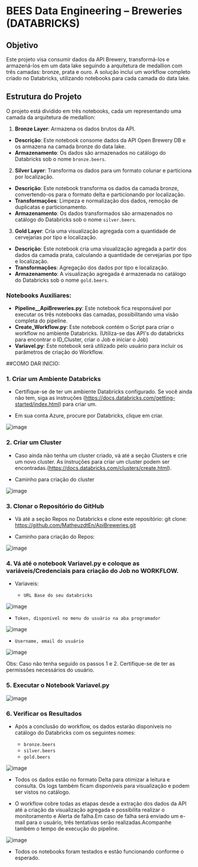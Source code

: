 # BEES Data Engineering – Breweries (DATABRICKS)

## Objetivo
Este projeto visa consumir dados da API Brewery, transformá-los e armazená-los em um data lake seguindo a arquitetura de medallion com três camadas: bronze, prata e ouro. A solução inclui um workflow completo criado no Databricks, utilizando notebooks para cada camada do data lake.

## Estrutura do Projeto
O projeto está dividido em três notebooks, cada um representando uma camada da arquitetura de medallion:
1. **Bronze Layer**: Armazena os dados brutos da API.
- **Descrição**: Este notebook consome dados da API Open Brewery DB e os armazena na camada bronze do data lake.
- **Armazenamento**: Os dados são armazenados no catálogo do Databricks sob o nome `bronze.beers`.

2. **Silver Layer**: Transforma os dados para um formato colunar e particiona por localização.
- **Descrição**: Este notebook transforma os dados da camada bronze, convertendo-os para o formato delta e particionando por localização.
- **Transformações**: Limpeza e normalização dos dados, remoção de duplicatas e particionamento.
- **Armazenamento**: Os dados transformados são armazenados no catálogo do Databricks sob o nome `silver.beers`.
  
3. **Gold Layer**: Cria uma visualização agregada com a quantidade de cervejarias por tipo e localização.
- **Descrição**: Este notebook cria uma visualização agregada a partir dos dados da camada prata, calculando a quantidade de cervejarias por tipo e localização.
- **Transformações**: Agregação dos dados por tipo e localização.
- **Armazenamento**: A visualização agregada é armazenada no catálogo do Databricks sob o nome `gold.beers`.

### Notebooks Auxiliares:
- **Pipeline__ApiBreweries.py**: Este notebook fica responsável por executar os três notebooks das camadas, possibilitando uma visão completa do pipeline.
- **Create_Workflow.py**: Este notebook contém o Script para criar o workflow no ambiente Databricks. (Utiliza-se das API's do databricks para encontrar o ID_Cluster, criar o Job e iniciar o Job)
- **Variavel.py**: Este notebook será utilizado pelo usuário para incluir os parâmetros de criação do Workflow.


##COMO DAR INICIO:

### 1. Criar um Ambiente Databricks
- Certifique-se de ter um ambiente Databricks configurado. Se você ainda não tem, siga as instruções (https://docs.databricks.com/getting-started/index.html) para criar um.

- Em sua conta Azure, procure por Databricks, clique em criar.

![image](https://github.com/MatheuzdtEn/ApiBreweries/assets/106482156/6bca7aa8-bc11-4dc8-a83a-df3c5ca28a51)


### 2. Criar um Cluster
- Caso ainda não tenha um cluster criado, vá até a seção Clusters e crie um novo cluster. As instruções para criar um cluster podem ser encontradas.(https://docs.databricks.com/clusters/create.html).

- Caminho para criação do cluster
  
![image](https://github.com/MatheuzdtEn/ApiBreweries/assets/106482156/03b1eab4-9cd7-4e9a-9845-900b3286d9d6)

### 3. Clonar o Repositório do GitHub
- Vá até a seção Repos no Databricks e clone este repositório:
    git clone: https://github.com/MatheuzdtEn/ApiBreweries.git

- Caminho para criação do Repos:
  
![image](https://github.com/MatheuzdtEn/ApiBreweries/assets/106482156/8cff904e-ca4b-42f9-b533-d6b4700427f6)

### 4. Vá até o notebook Variavel.py e coloque as variáveis/Credenciais para criação do Job no WORKFLOW.

- Variaveis:

  - `URL Base do seu databricks`
    
![image](https://github.com/MatheuzdtEn/ApiBreweries/assets/106482156/99212dcf-48f1-45cf-b06f-649ab6107f21)


  - `Token, disponivel no menu do usuário na aba programador`
 

![image](https://github.com/MatheuzdtEn/ApiBreweries/assets/106482156/fe93502d-a036-44d9-9af5-e3d72e33dfd0)

  - `Username, email do usuário`
 

![image](https://github.com/MatheuzdtEn/ApiBreweries/assets/106482156/e6a22145-5261-4377-b424-4ab63ad07e25)


Obs: Caso não tenha seguido os passos 1 e 2. Certifique-se de ter as permissões necessários do usuário.

### 5. Executar o Notebook Variavel.py

![image](https://github.com/MatheuzdtEn/ApiBreweries/assets/106482156/add5f3bc-9651-492a-b6f2-d0f6afa1e1e5)


### 6. Verificar os Resultados
- Após a conclusão do workflow, os dados estarão disponíveis no catálogo do Databricks com os seguintes nomes:

    - `bronze.beers`
    - `silver.beers`
    - `gold.beers`

![image](https://github.com/MatheuzdtEn/ApiBreweries/assets/106482156/a7169e4f-2a2f-4229-a546-133b8d5137eb)



- Todos os dados estão no formato Delta para otimizar a leitura e consulta. Os logs também ficam disponíveis para visualização e podem ser vistos no catálogo.

- O workflow cobre todas as etapas desde a extração dos dados da API até a criação da visualização agregada e possibilita realizar 
o monitoramento e Alerta de falha.Em caso de falha será enviado um e-mail para o usuário,  três tentativas serão realizadas.Acompanhe também o tempo de execução do pipeline.

![image](https://github.com/MatheuzdtEn/ApiBreweries/assets/106482156/d41c2171-7e28-4448-b337-2de96860a3d5)

- Todos os notebooks foram testados e estão funcionando conforme o esperado.


